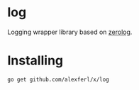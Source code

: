 # log
Logging wrapper library based on [zerolog](https://github.com/rs/zerlog).

# Installing
```shell script
go get github.com/alexferl/x/log
```
